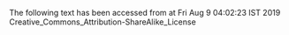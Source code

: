 The following text has been accessed from at Fri Aug 9 04:02:23 IST 2019
Creative_Commons_Attribution-ShareAlike_License
